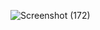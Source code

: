 ![Screenshot (172)](https://user-images.githubusercontent.com/52909024/126743425-df3e02ca-4e07-4250-899b-7ad37ef1b097.png)



